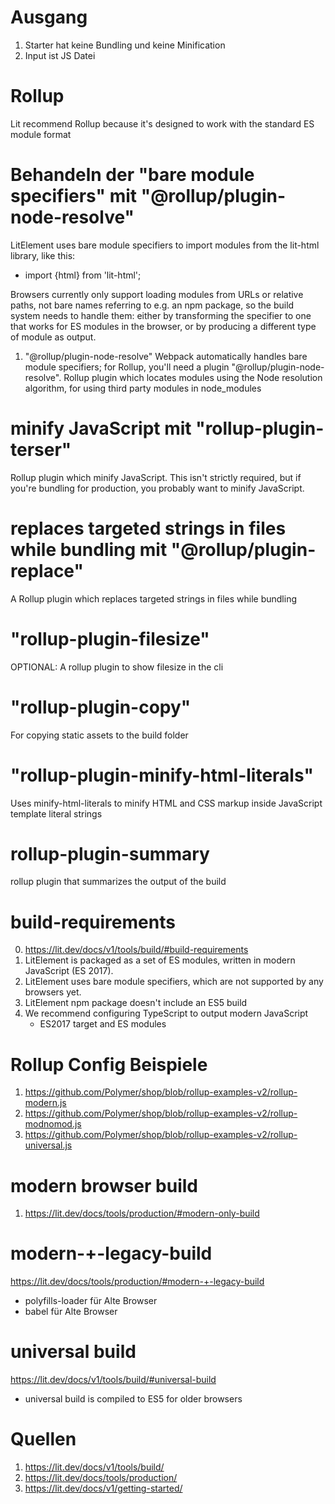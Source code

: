 # Ausgang
1. Starter hat keine Bundling und keine Minification
2. Input ist JS Datei

# Rollup
Lit recommend Rollup because it's designed to work with the standard ES module format

# Behandeln der "bare module specifiers" mit "@rollup/plugin-node-resolve"
LitElement uses bare module specifiers to import modules from the lit-html library, like this: 
- import {html} from 'lit-html';

Browsers currently only support loading modules from URLs or relative paths, not bare names referring to e.g. an npm package, so the build system needs to handle them: either by transforming the specifier to one that works for ES modules in the browser, or by producing a different type of module as output.

1. "@rollup/plugin-node-resolve"
Webpack automatically handles bare module specifiers; for Rollup, you'll need a plugin "@rollup/plugin-node-resolve". Rollup plugin which locates modules using the Node resolution algorithm, for using third party modules in node_modules

# minify JavaScript mit "rollup-plugin-terser" 
Rollup plugin which minify JavaScript. This isn't strictly required, but if you're bundling for production, you probably want to minify JavaScript.

# replaces targeted strings in files while bundling mit "@rollup/plugin-replace"
A Rollup plugin which replaces targeted strings in files while bundling

# "rollup-plugin-filesize"
OPTIONAL: A rollup plugin to show filesize in the cli

# "rollup-plugin-copy"
For copying static assets to the build folder

# "rollup-plugin-minify-html-literals"
Uses minify-html-literals to minify HTML and CSS markup inside JavaScript template literal strings

# rollup-plugin-summary
rollup plugin that summarizes the output of the build

# build-requirements
0. https://lit.dev/docs/v1/tools/build/#build-requirements
1. LitElement is packaged as a set of ES modules, written in modern JavaScript (ES 2017). 
2. LitElement uses bare module specifiers, which are not supported by any browsers yet.
3. LitElement npm package doesn't include an ES5 build 
4. We recommend configuring TypeScript to output modern JavaScript 
   - ES2017 target and ES modules

# Rollup Config Beispiele
1. https://github.com/Polymer/shop/blob/rollup-examples-v2/rollup-modern.js
2. https://github.com/Polymer/shop/blob/rollup-examples-v2/rollup-modnomod.js
3. https://github.com/Polymer/shop/blob/rollup-examples-v2/rollup-universal.js

# modern browser build 
1. https://lit.dev/docs/tools/production/#modern-only-build

# modern-+-legacy-build
https://lit.dev/docs/tools/production/#modern-+-legacy-build
- polyfills-loader für Alte Browser
- babel für Alte Browser

# universal build
https://lit.dev/docs/v1/tools/build/#universal-build
- universal build is compiled to ES5 for older browsers 

# Quellen
1. https://lit.dev/docs/v1/tools/build/
2. https://lit.dev/docs/tools/production/
3. https://lit.dev/docs/v1/getting-started/